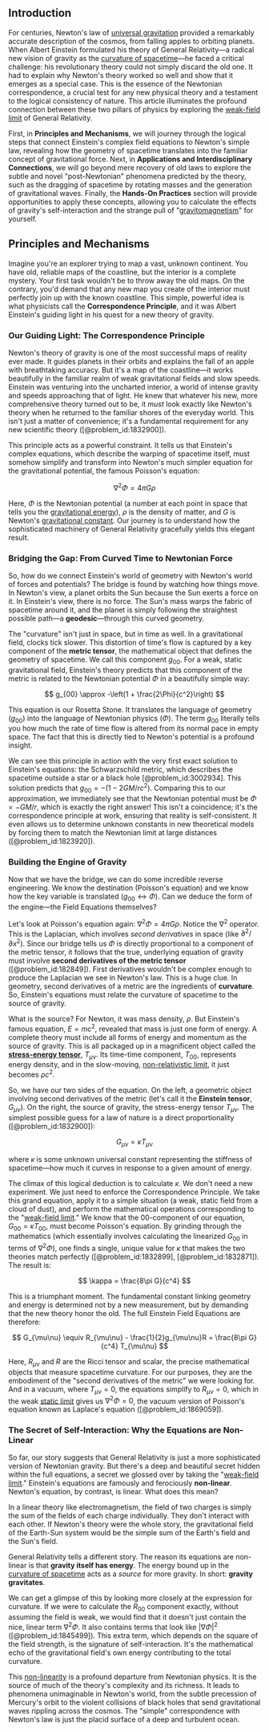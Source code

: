 ## Introduction
For centuries, Newton's law of [universal gravitation](@article_id:157040) provided a remarkably accurate description of the cosmos, from falling apples to orbiting planets. When Albert Einstein formulated his theory of General Relativity—a radical new vision of gravity as the [curvature of spacetime](@article_id:188986)—he faced a critical challenge: his revolutionary theory could not simply discard the old one. It had to explain why Newton's theory worked so well and show that it emerges as a special case. This is the essence of the Newtonian correspondence, a crucial test for any new physical theory and a testament to the logical consistency of nature. This article illuminates the profound connection between these two pillars of physics by exploring the [weak-field limit](@article_id:199098) of General Relativity.

First, in **Principles and Mechanisms**, we will journey through the logical steps that connect Einstein's complex field equations to Newton's simple law, revealing how the geometry of spacetime translates into the familiar concept of gravitational force. Next, in **Applications and Interdisciplinary Connections**, we will go beyond mere recovery of old laws to explore the subtle and novel "post-Newtonian" phenomena predicted by the theory, such as the dragging of spacetime by rotating masses and the generation of gravitational waves. Finally, the **Hands-On Practices** section will provide opportunities to apply these concepts, allowing you to calculate the effects of gravity's self-interaction and the strange pull of "[gravitomagnetism](@article_id:199124)" for yourself.

## Principles and Mechanisms

Imagine you're an explorer trying to map a vast, unknown continent. You have old, reliable maps of the coastline, but the interior is a complete mystery. Your first task wouldn't be to throw away the old maps. On the contrary, you'd demand that any new map you create of the interior must perfectly join up with the known coastline. This simple, powerful idea is what physicists call the **Correspondence Principle**, and it was Albert Einstein's guiding light in his quest for a new theory of gravity.

### Our Guiding Light: The Correspondence Principle

Newton's theory of gravity is one of the most successful maps of reality ever made. It guides planets in their orbits and explains the fall of an apple with breathtaking accuracy. But it's a map of the coastline—it works beautifully in the familiar realm of weak gravitational fields and slow speeds. Einstein was venturing into the uncharted interior, a world of intense gravity and speeds approaching that of light. He knew that whatever his new, more comprehensive theory turned out to be, it *must* look exactly like Newton's theory when he returned to the familiar shores of the everyday world. This isn't just a matter of convenience; it's a fundamental requirement for any new scientific theory ([@problem_id:1832900]).

This principle acts as a powerful constraint. It tells us that Einstein's complex equations, which describe the warping of spacetime itself, must somehow simplify and transform into Newton's much simpler equation for the gravitational potential, the famous Poisson's equation:

$$
\nabla^2 \Phi = 4\pi G \rho
$$

Here, $\Phi$ is the Newtonian potential (a number at each point in space that tells you the [gravitational energy](@article_id:193232)), $\rho$ is the density of matter, and $G$ is Newton's [gravitational constant](@article_id:262210). Our journey is to understand how the sophisticated machinery of General Relativity gracefully yields this elegant result.

### Bridging the Gap: From Curved Time to Newtonian Force

So, how do we connect Einstein's world of geometry with Newton's world of forces and potentials? The bridge is found by watching how things move. In Newton's view, a planet orbits the Sun because the Sun exerts a force on it. In Einstein's view, there is no force. The Sun's mass warps the fabric of spacetime around it, and the planet is simply following the straightest possible path—a **geodesic**—through this curved geometry.

The "curvature" isn't just in space, but in time as well. In a gravitational field, clocks tick slower. This distortion of time's flow is captured by a key component of the **metric tensor**, the mathematical object that defines the geometry of spacetime. We call this component $g_{00}$. For a weak, static gravitational field, Einstein's theory predicts that this component of the metric is related to the Newtonian potential $\Phi$ in a beautifully simple way:

$$
g_{00} \approx -\left(1 + \frac{2\Phi}{c^2}\right)
$$

This equation is our Rosetta Stone. It translates the language of geometry ($g_{00}$) into the language of Newtonian physics ($\Phi$). The term $g_{00}$ literally tells you how much the rate of time flow is altered from its normal pace in empty space. The fact that this is directly tied to Newton's potential is a profound insight.

We can see this principle in action with the very first exact solution to Einstein's equations: the Schwarzschild metric, which describes the spacetime outside a star or a black hole [@problem_id:3002934]. This solution predicts that $g_{00} = -(1 - 2GM/rc^2)$. Comparing this to our approximation, we immediately see that the Newtonian potential must be $\Phi = -GM/r$, which is exactly the right answer! This isn't a coincidence; it's the correspondence principle at work, ensuring that reality is self-consistent. It even allows us to determine unknown constants in new theoretical models by forcing them to match the Newtonian limit at large distances ([@problem_id:1823920]).

### Building the Engine of Gravity

Now that we have the bridge, we can do some incredible reverse engineering. We know the destination (Poisson's equation) and we know how the key variable is translated ($g_{00} \leftrightarrow \Phi$). Can we deduce the form of the engine—the Field Equations themselves?

Let's look at Poisson's equation again: $\nabla^2 \Phi = 4\pi G \rho$. Notice the $\nabla^2$ operator. This is the Laplacian, which involves *second derivatives* in space (like $\partial^2/\partial x^2$). Since our bridge tells us $\Phi$ is directly proportional to a component of the metric tensor, it follows that the true, underlying equation of gravity must involve **second derivatives of the metric tensor** ([@problem_id:182849]). First derivatives wouldn't be complex enough to produce the Laplacian we see in Newton's law. This is a huge clue. In geometry, second derivatives of a metric are the ingredients of **curvature**. So, Einstein's equations must relate the curvature of spacetime to the source of gravity.

What is the source? For Newton, it was mass density, $\rho$. But Einstein's famous equation, $E = mc^2$, revealed that mass is just one form of energy. A complete theory must include all forms of energy and momentum as the source of gravity. This is all packaged up in a magnificent object called the **[stress-energy tensor](@article_id:146050)**, $T_{\mu\nu}$. Its time-time component, $T_{00}$, represents energy density, and in the slow-moving, [non-relativistic limit](@article_id:182859), it just becomes $\rho c^2$.

So, we have our two sides of the equation. On the left, a geometric object involving second derivatives of the metric (let's call it the **Einstein tensor**, $G_{\mu\nu}$). On the right, the source of gravity, the stress-energy tensor $T_{\mu\nu}$. The simplest possible guess for a law of nature is a direct proportionality ([@problem_id:1832900]):

$$
G_{\mu\nu} = \kappa T_{\mu\nu}
$$

where $\kappa$ is some unknown universal constant representing the stiffness of spacetime—how much it curves in response to a given amount of energy.

The climax of this logical deduction is to calculate $\kappa$. We don't need a new experiment. We just need to enforce the Correspondence Principle. We take this grand equation, apply it to a simple situation (a weak, static field from a cloud of dust), and perform the mathematical operations corresponding to the "[weak-field limit](@article_id:199098)." We know that the $00$-component of our equation, $G_{00} = \kappa T_{00}$, must become Poisson's equation. By grinding through the mathematics (which essentially involves calculating the linearized $G_{00}$ in terms of $\nabla^2 \Phi$), one finds a single, unique value for $\kappa$ that makes the two theories match perfectly ([@problem_id:1832899], [@problem_id:1832871]). The result is:

$$
\kappa = \frac{8\pi G}{c^4}
$$

This is a triumphant moment. The fundamental constant linking geometry and energy is determined not by a new measurement, but by demanding that the new theory honor the old. The full Einstein Field Equations are therefore:

$$
G_{\mu\nu} \equiv R_{\mu\nu} - \frac{1}{2}g_{\mu\nu}R = \frac{8\pi G}{c^4} T_{\mu\nu}
$$

Here, $R_{\mu\nu}$ and $R$ are the Ricci tensor and scalar, the precise mathematical objects that measure spacetime curvature. For our purposes, they are the embodiment of the "second derivatives of the metric" we were looking for. And in a vacuum, where $T_{\mu\nu}=0$, the equations simplify to $R_{\mu\nu}=0$, which in the weak [static limit](@article_id:261986) gives us $\nabla^2\Phi = 0$, the vacuum version of Poisson's equation known as Laplace's equation ([@problem_id:1869059]).

### The Secret of Self-Interaction: Why the Equations are Non-Linear

So far, our story suggests that General Relativity is just a more sophisticated version of Newtonian gravity. But there's a deep and beautiful secret hidden within the full equations, a secret we glossed over by taking the "[weak-field limit](@article_id:199098)." Einstein's equations are famously and ferociously **non-linear**. Newton's equation, by contrast, is linear. What does this mean?

In a linear theory like electromagnetism, the field of two charges is simply the sum of the fields of each charge individually. They don't interact with each other. If Newton's theory were the whole story, the gravitational field of the Earth-Sun system would be the simple sum of the Earth's field and the Sun's field.

General Relativity tells a different story. The reason its equations are non-linear is that **gravity itself has energy**. The energy bound up in the [curvature of spacetime](@article_id:188986) acts as a *source* for more gravity. In short: **gravity gravitates**.

We can get a glimpse of this by looking more closely at the expression for curvature. If we were to calculate the $R_{00}$ component exactly, without assuming the field is weak, we would find that it doesn't just contain the nice, linear term $\nabla^2 \Phi$. It also contains terms that look like $|\nabla \Phi|^2$ ([@problem_id:1845499]). This extra term, which depends on the square of the field strength, is the signature of self-interaction. It's the mathematical echo of the gravitational field's own energy contributing to the total curvature.

This [non-linearity](@article_id:636653) is a profound departure from Newtonian physics. It is the source of much of the theory's complexity and its richness. It leads to phenomena unimaginable in Newton's world, from the subtle precession of Mercury's orbit to the violent collisions of black holes that send gravitational waves rippling across the cosmos. The "simple" correspondence with Newton's law is just the placid surface of a deep and turbulent ocean.